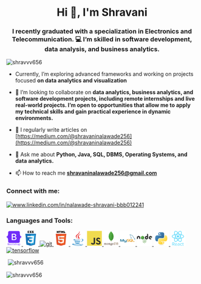 <h1 align="center">Hi 👋, I'm Shravani</h1>
<h3 align="center">I recently graduated with a specialization in Electronics and Telecommunication. 💻 I’m skilled in software development, data analysis, and business analytics.</h3>

<p align="left"> <img src="https://komarev.com/ghpvc/?username=shravvv656&label=Profile%20views&color=0e75b6&style=flat" alt="shravvv656" /> </p>

- Currently, I’m exploring advanced frameworks and working on projects focused **on data analytics and visualization**

- 👯 I’m looking to collaborate on **data analytics, business analytics, and software development projects, including remote internships and live real-world projects. I’m open to opportunities that allow me to apply my technical skills and gain practical experience in dynamic environments.**

- 📝 I regularly write articles on [https://medium.com/@shravaninalawade256](https://medium.com/@shravaninalawade256)

- 💬 Ask me about **Python, Java, SQL, DBMS, Operating Systems, and data analytics.**

- 📫 How to reach me **shravaninalawade256@gmail.com**

<h3 align="left">Connect with me:</h3>
<p align="left">
<a href="https://linkedin.com/in/www.linkedin.com/in/nalawade-shravani-bbb012241" target="blank"><img align="center" src="https://raw.githubusercontent.com/rahuldkjain/github-profile-readme-generator/master/src/images/icons/Social/linked-in-alt.svg" alt="www.linkedin.com/in/nalawade-shravani-bbb012241" height="30" width="40" /></a>
</p>

<h3 align="left">Languages and Tools:</h3>
<p align="left"> <a href="https://getbootstrap.com" target="_blank" rel="noreferrer"> <img src="https://raw.githubusercontent.com/devicons/devicon/master/icons/bootstrap/bootstrap-plain-wordmark.svg" alt="bootstrap" width="40" height="40"/> </a> <a href="https://www.w3schools.com/css/" target="_blank" rel="noreferrer"> <img src="https://raw.githubusercontent.com/devicons/devicon/master/icons/css3/css3-original-wordmark.svg" alt="css3" width="40" height="40"/> </a> <a href="https://git-scm.com/" target="_blank" rel="noreferrer"> <img src="https://www.vectorlogo.zone/logos/git-scm/git-scm-icon.svg" alt="git" width="40" height="40"/> </a> <a href="https://www.w3.org/html/" target="_blank" rel="noreferrer"> <img src="https://raw.githubusercontent.com/devicons/devicon/master/icons/html5/html5-original-wordmark.svg" alt="html5" width="40" height="40"/> </a> <a href="https://www.java.com" target="_blank" rel="noreferrer"> <img src="https://raw.githubusercontent.com/devicons/devicon/master/icons/java/java-original.svg" alt="java" width="40" height="40"/> </a> <a href="https://developer.mozilla.org/en-US/docs/Web/JavaScript" target="_blank" rel="noreferrer"> <img src="https://raw.githubusercontent.com/devicons/devicon/master/icons/javascript/javascript-original.svg" alt="javascript" width="40" height="40"/> </a> <a href="https://www.mongodb.com/" target="_blank" rel="noreferrer"> <img src="https://raw.githubusercontent.com/devicons/devicon/master/icons/mongodb/mongodb-original-wordmark.svg" alt="mongodb" width="40" height="40"/> </a> <a href="https://www.mysql.com/" target="_blank" rel="noreferrer"> <img src="https://raw.githubusercontent.com/devicons/devicon/master/icons/mysql/mysql-original-wordmark.svg" alt="mysql" width="40" height="40"/> </a> <a href="https://nodejs.org" target="_blank" rel="noreferrer"> <img src="https://raw.githubusercontent.com/devicons/devicon/master/icons/nodejs/nodejs-original-wordmark.svg" alt="nodejs" width="40" height="40"/> </a> <a href="https://www.python.org" target="_blank" rel="noreferrer"> <img src="https://raw.githubusercontent.com/devicons/devicon/master/icons/python/python-original.svg" alt="python" width="40" height="40"/> </a> <a href="https://reactjs.org/" target="_blank" rel="noreferrer"> <img src="https://raw.githubusercontent.com/devicons/devicon/master/icons/react/react-original-wordmark.svg" alt="react" width="40" height="40"/> </a> <a href="https://www.tensorflow.org" target="_blank" rel="noreferrer"> <img src="https://www.vectorlogo.zone/logos/tensorflow/tensorflow-icon.svg" alt="tensorflow" width="40" height="40"/> </a> </p>

<p>&nbsp;<img align="center" src="https://github-readme-stats.vercel.app/api?username=shravvv656&show_icons=true&locale=en" alt="shravvv656" /></p>

<p><img align="center" src="https://github-readme-streak-stats.herokuapp.com/?user=shravvv656&" alt="shravvv656" /></p>
